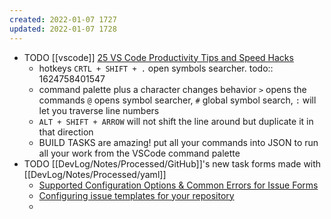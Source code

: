 ```yaml
---
created: 2022-01-07 1727
updated: 2022-01-07 1728
---
```

- TODO [[vscode]] [25 VS Code Productivity Tips and Speed Hacks](https://www.youtube.com/watch?v=ifTF3ags0XI)
	- hotkeys `CRTL + SHIFT + .` open symbols searcher.
	  todo:: 1624758401547
	- command palette plus a character changes behavior `>` opens the commands `@` opens symbol searcher, `#` global symbol search, `:` will let you traverse line numbers
	- `ALT + SHIFT + ARROW` will not shift the line around but duplicate it in that direction
	- BUILD TASKS are amazing! put all your commands into JSON to run all your work from the VSCode command palette
- TODO [[DevLog/Notes/Processed/GitHub]]'s new task forms made with [[DevLog/Notes/Processed/yaml]]
	- [Supported Configuration Options & Common Errors for Issue Forms](https://gh-community.github.io/issue-template-feedback/structured/)
	- [Configuring issue templates for your repository](https://docs.github.com/en/communities/using-templates-to-encourage-useful-issues-and-pull-requests/configuring-issue-templates-for-your-repository#configuring-the-template-chooser)
	-